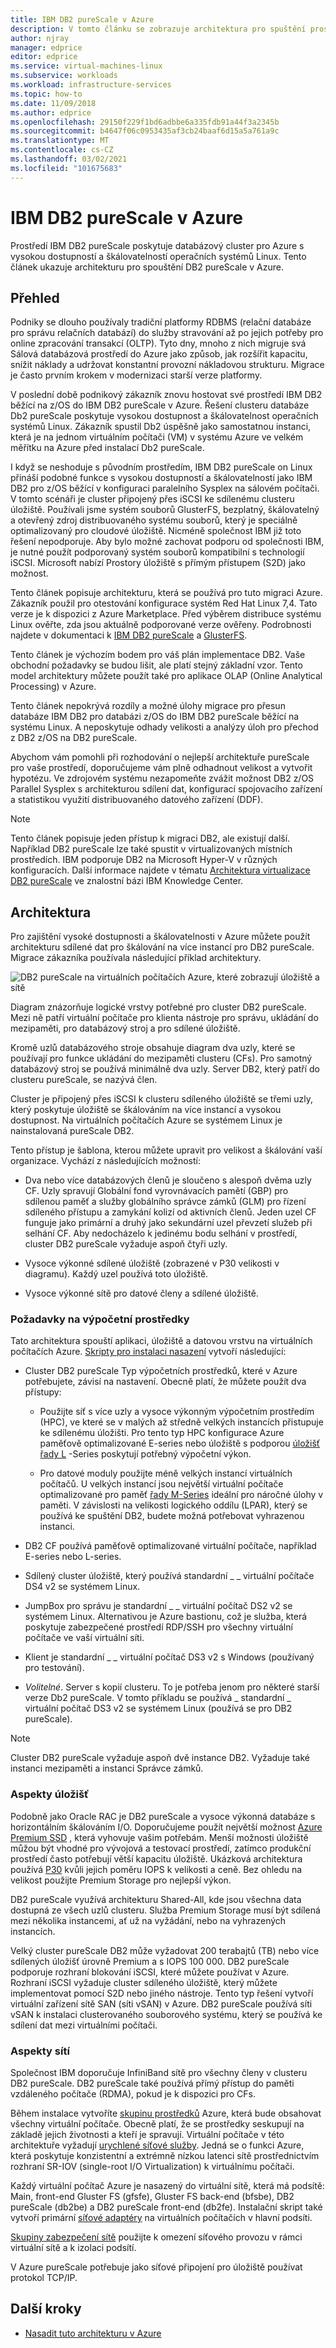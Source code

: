 ```yaml
---
title: IBM DB2 pureScale v Azure
description: V tomto článku se zobrazuje architektura pro spuštění prostředí IBM DB2 pureScale v Azure.
author: njray
manager: edprice
editor: edprice
ms.service: virtual-machines-linux
ms.subservice: workloads
ms.workload: infrastructure-services
ms.topic: how-to
ms.date: 11/09/2018
ms.author: edprice
ms.openlocfilehash: 29150f229f1bd6adbbe6a335fdb91a44f3a2345b
ms.sourcegitcommit: b4647f06c0953435af3cb24baaf6d15a5a761a9c
ms.translationtype: MT
ms.contentlocale: cs-CZ
ms.lasthandoff: 03/02/2021
ms.locfileid: "101675683"
---
```

# <a name="ibm-db2-purescale-on-azure"></a>IBM DB2 pureScale v Azure

Prostředí IBM DB2 pureScale poskytuje databázový cluster pro Azure s vysokou dostupností a škálovatelností operačních systémů Linux. Tento článek ukazuje architekturu pro spouštění DB2 pureScale v Azure.

## <a name="overview"></a>Přehled

Podniky se dlouho používaly tradiční platformy RDBMS (relační databáze pro správu relačních databází) do služby stravování až po jejich potřeby pro online zpracování transakcí (OLTP). Tyto dny, mnoho z nich migruje svá Sálová databázová prostředí do Azure jako způsob, jak rozšířit kapacitu, snížit náklady a udržovat konstantní provozní nákladovou strukturu. Migrace je často prvním krokem v modernizaci starší verze platformy. 

V poslední době podnikový zákazník znovu hostovat své prostředí IBM DB2 běžící na z/OS do IBM DB2 pureScale v Azure. Řešení clusteru databáze Db2 pureScale poskytuje vysokou dostupnost a škálovatelnost operačních systémů Linux. Zákazník spustil Db2 úspěšně jako samostatnou instanci, která je na jednom virtuálním počítači (VM) v systému Azure ve velkém měřítku na Azure před instalací Db2 pureScale. 

I když se neshoduje s původním prostředím, IBM DB2 pureScale on Linux přináší podobné funkce s vysokou dostupností a škálovatelností jako IBM DB2 pro z/OS běžící v konfiguraci paralelního Sysplex na sálovém počítači. V tomto scénáři je cluster připojený přes iSCSI ke sdílenému clusteru úložiště. Používali jsme systém souborů GlusterFS, bezplatný, škálovatelný a otevřený zdroj distribuovaného systému souborů, který je speciálně optimalizovaný pro cloudové úložiště. Nicméně společnost IBM již toto řešení nepodporuje. Aby bylo možné zachovat podporu od společnosti IBM, je nutné použít podporovaný systém souborů kompatibilní s technologií iSCSI. Microsoft nabízí Prostory úložiště s přímým přístupem (S2D) jako možnost.

Tento článek popisuje architekturu, která se používá pro tuto migraci Azure. Zákazník použil pro otestování konfigurace systém Red Hat Linux 7,4. Tato verze je k dispozici z Azure Marketplace. Před výběrem distribuce systému Linux ověřte, zda jsou aktuálně podporované verze ověřeny. Podrobnosti najdete v dokumentaci k [IBM DB2 pureScale](https://www.ibm.com/support/knowledgecenter/SSEPGG) a [GlusterFS](https://docs.gluster.org/en/latest/).

Tento článek je výchozím bodem pro váš plán implementace DB2. Vaše obchodní požadavky se budou lišit, ale platí stejný základní vzor. Tento model architektury můžete použít také pro aplikace OLAP (Online Analytical Processing) v Azure.

Tento článek nepokrývá rozdíly a možné úlohy migrace pro přesun databáze IBM DB2 pro databázi z/OS do IBM DB2 pureScale běžící na systému Linux. A neposkytuje odhady velikosti a analýzy úloh pro přechod z DB2 z/OS na DB2 pureScale. 

Abychom vám pomohli při rozhodování o nejlepší architektuře pureScale pro vaše prostředí, doporučujeme vám plně odhadnout velikost a vytvořit hypotézu. Ve zdrojovém systému nezapomeňte zvážit možnost DB2 z/OS Parallel Sysplex s architekturou sdílení dat, konfigurací spojovacího zařízení a statistikou využití distribuovaného datového zařízení (DDF).

> [!NOTE]
> Tento článek popisuje jeden přístup k migraci DB2, ale existují další. Například DB2 pureScale lze také spustit v virtualizovaných místních prostředích. IBM podporuje DB2 na Microsoft Hyper-V v různých konfiguracích. Další informace najdete v tématu [Architektura virtualizace DB2 pureScale](https://www.ibm.com/support/knowledgecenter/en/SSEPGG_11.1.0/com.ibm.db2.luw.qb.server.doc/doc/r0061462.html) ve znalostní bázi IBM Knowledge Center.

## <a name="architecture"></a>Architektura

Pro zajištění vysoké dostupnosti a škálovatelnosti v Azure můžete použít architekturu sdílené dat pro škálování na více instancí pro DB2 pureScale. Migrace zákazníka používala následující příklad architektury.

![DB2 pureScale na virtuálních počítačích Azure, které zobrazují úložiště a sítě](media/pureScaleArchitecture.png "DB2 pureScale na virtuálních počítačích Azure, které zobrazují úložiště a sítě")


Diagram znázorňuje logické vrstvy potřebné pro cluster DB2 pureScale. Mezi ně patří virtuální počítače pro klienta nástroje pro správu, ukládání do mezipaměti, pro databázový stroj a pro sdílené úložiště. 

Kromě uzlů databázového stroje obsahuje diagram dva uzly, které se používají pro funkce ukládání do mezipaměti clusteru (CFs). Pro samotný databázový stroj se používá minimálně dva uzly. Server DB2, který patří do clusteru pureScale, se nazývá člen. 

Cluster je připojený přes iSCSI k clusteru sdíleného úložiště se třemi uzly, který poskytuje úložiště se škálováním na více instancí a vysokou dostupnost. Na virtuálních počítačích Azure se systémem Linux je nainstalovaná pureScale DB2.

Tento přístup je šablona, kterou můžete upravit pro velikost a škálování vaší organizace. Vychází z následujících možností:

-   Dva nebo více databázových členů je sloučeno s alespoň dvěma uzly CF. Uzly spravují Globální fond vyrovnávacích pamětí (GBP) pro sdílenou paměť a služby globálního správce zámků (GLM) pro řízení sdíleného přístupu a zamykání kolizí od aktivních členů. Jeden uzel CF funguje jako primární a druhý jako sekundární uzel převzetí služeb při selhání CF. Aby nedocházelo k jedinému bodu selhání v prostředí, cluster DB2 pureScale vyžaduje aspoň čtyři uzly.

-   Vysoce výkonné sdílené úložiště (zobrazené v P30 velikosti v diagramu). Každý uzel používá toto úložiště.

-   Vysoce výkonné sítě pro datové členy a sdílené úložiště.

### <a name="compute-considerations"></a>Požadavky na výpočetní prostředky

Tato architektura spouští aplikaci, úložiště a datovou vrstvu na virtuálních počítačích Azure. [Skripty pro instalaci nasazení](https://aka.ms/db2onazure) vytvoří následující:

-   Cluster DB2 pureScale Typ výpočetních prostředků, které v Azure potřebujete, závisí na nastavení. Obecně platí, že můžete použít dva přístupy:

    -   Použijte síť s více uzly a vysoce výkonným výpočetním prostředím (HPC), ve které se v malých až středně velkých instancích přistupuje ke sdílenému úložišti. Pro tento typ HPC konfigurace Azure paměťově optimalizované E-series nebo úložiště s podporou [úložišť řady L](../../../sizes.md) -Series poskytují potřebný výpočetní výkon.

    -   Pro datové moduly použijte méně velkých instancí virtuálních počítačů. U velkých instancí jsou největší virtuální počítače optimalizované pro paměť [řady M-Series](https://azure.microsoft.com/pricing/details/virtual-machines/series/) ideální pro náročné úlohy v paměti. V závislosti na velikosti logického oddílu (LPAR), který se používá ke spuštění DB2, budete možná potřebovat vyhrazenou instanci.

-   DB2 CF používá paměťově optimalizované virtuální počítače, například E-series nebo L-series.

-   Sdílený cluster úložiště, který používá standardní \_ \_ virtuální počítače DS4 v2 se systémem Linux.

-   JumpBox pro správu je standardní \_ \_ virtuální počítač DS2 v2 se systémem Linux.  Alternativou je Azure bastionu, což je služba, která poskytuje zabezpečené prostředí RDP/SSH pro všechny virtuální počítače ve vaší virtuální síti.

-   Klient je standardní \_ \_ virtuální počítač DS3 v2 s Windows (používaný pro testování).

-   *Volitelné*. Server s kopií clusteru. To je potřeba jenom pro některé starší verze Db2 pureScale. V tomto příkladu se používá \_ standardní \_ virtuální počítač DS3 v2 se systémem Linux (používá se pro DB2 pureScale).

> [!NOTE]
> Cluster DB2 pureScale vyžaduje aspoň dvě instance DB2. Vyžaduje také instanci mezipaměti a instanci Správce zámků.

### <a name="storage-considerations"></a>Aspekty úložišť

Podobně jako Oracle RAC je DB2 pureScale a vysoce výkonná databáze s horizontálním škálováním I/O. Doporučujeme použít největší možnost [Azure Premium SSD](../../../disks-types.md) , která vyhovuje vašim potřebám. Menší možnosti úložiště můžou být vhodné pro vývojová a testovací prostředí, zatímco produkční prostředí často potřebují větší kapacitu úložiště. Ukázková architektura používá [P30](https://azure.microsoft.com/pricing/details/managed-disks/) kvůli jejich poměru IOPS k velikosti a ceně. Bez ohledu na velikost použijte Premium Storage pro nejlepší výkon.

DB2 pureScale využívá architekturu Shared-All, kde jsou všechna data dostupná ze všech uzlů clusteru. Služba Premium Storage musí být sdílená mezi několika instancemi, ať už na vyžádání, nebo na vyhrazených instancích.

Velký cluster pureScale DB2 může vyžadovat 200 terabajtů (TB) nebo více sdílených úložišť úrovně Premium a s IOPS 100 000. DB2 pureScale podporuje rozhraní blokování iSCSI, které můžete používat v Azure. Rozhraní iSCSI vyžaduje cluster sdíleného úložiště, který můžete implementovat pomocí S2D nebo jiného nástroje. Tento typ řešení vytvoří virtuální zařízení sítě SAN (síti vSAN) v Azure. DB2 pureScale používá síti vSAN k instalaci clusterovaného souborového systému, který se používá ke sdílení dat mezi virtuálními počítači.

### <a name="networking-considerations"></a>Aspekty sítí

Společnost IBM doporučuje InfiniBand sítě pro všechny členy v clusteru DB2 pureScale. DB2 pureScale také používá přímý přístup do paměti vzdáleného počítače (RDMA), pokud je k dispozici pro CFs.

Během instalace vytvoříte [skupinu prostředků](../../../../azure-resource-manager/management/overview.md) Azure, která bude obsahovat všechny virtuální počítače. Obecně platí, že se prostředky seskupují na základě jejich životnosti a kteří je spravují. Virtuální počítače v této architektuře vyžadují [urychlené síťové služby](https://azure.microsoft.com/blog/maximize-your-vm-s-performance-with-accelerated-networking-now-generally-available-for-both-windows-and-linux/). Jedná se o funkci Azure, která poskytuje konzistentní a extrémně nízkou latenci sítě prostřednictvím rozhraní SR-IOV (single-root I/O Virtualization) k virtuálnímu počítači.

Každý virtuální počítač Azure je nasazený do virtuální sítě, která má podsítě: Main, front-end Gluster FS (gfsfe), Gluster FS back-end (bfsbe), DB2 pureScale (db2be) a DB2 pureScale front-end (db2fe). Instalační skript také vytvoří primární [síťové adaptéry](../../../windows/multiple-nics.md) na virtuálních počítačích v hlavní podsíti.

[Skupiny zabezpečení sítě](../../../../virtual-network/virtual-network-vnet-plan-design-arm.md) použijte k omezení síťového provozu v rámci virtuální sítě a k izolaci podsítí.

V Azure pureScale potřebuje jako síťové připojení pro úložiště používat protokol TCP/IP.

## <a name="next-steps"></a>Další kroky

-   [Nasadit tuto architekturu v Azure](deploy-ibm-db2-purescale-azure.md)